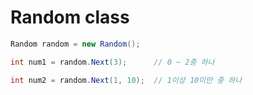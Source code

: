 # Random class
```c#
Random random = new Random();

int num1 = random.Next(3);      // 0 ~ 2중 하나

int num2 = random.Next(1, 10);  // 1이상 10미만 중 하나
```
